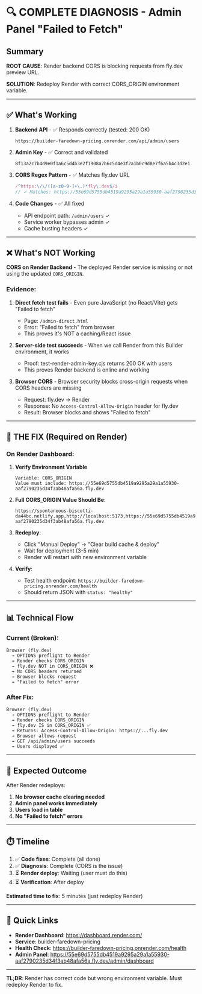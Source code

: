 # 🔍 COMPLETE DIAGNOSIS - Admin Panel "Failed to Fetch"

## Summary

**ROOT CAUSE**: Render backend CORS is blocking requests from fly.dev preview URL.

**SOLUTION**: Redeploy Render with correct CORS_ORIGIN environment variable.

---

## ✅ What's Working

1. **Backend API** - ✅ Responds correctly (tested: 200 OK)
   ```
   https://builder-faredown-pricing.onrender.com/api/admin/users
   ```

2. **Admin Key** - ✅ Correct and validated
   ```
   8f13a2c7b4d9e0f1a6c5d4b3e2f1908a7b6c5d4e3f2a1b0c9d8e7f6a5b4c3d2e1
   ```

3. **CORS Regex Pattern** - ✅ Matches fly.dev URL
   ```javascript
   /^https:\/\/([a-z0-9-]+\.)*fly\.dev$/i
   // ✓ Matches: https://55e69d5755db4519a9295a29a1a55930-aaf2790235d34f3ab48afa56a.fly.dev
   ```

4. **Code Changes** - ✅ All fixed
   - API endpoint path: `/admin/users` ✓
   - Service worker bypasses admin ✓
   - Cache busting headers ✓

---

## ❌ What's NOT Working

**CORS on Render Backend** - The deployed Render service is missing or not using the updated `CORS_ORIGIN`.

### Evidence:

1. **Direct fetch test fails** - Even pure JavaScript (no React/Vite) gets "Failed to fetch"
   - Page: `/admin-direct.html` 
   - Error: "Failed to fetch" from browser
   - This proves it's NOT a caching/React issue

2. **Server-side test succeeds** - When we call Render from this Builder environment, it works
   - Proof: test-render-admin-key.cjs returns 200 OK with users
   - This proves Render backend is online and working

3. **Browser CORS** - Browser security blocks cross-origin requests when CORS headers are missing
   - Request: fly.dev → Render
   - Response: No `Access-Control-Allow-Origin` header for fly.dev
   - Result: Browser blocks and shows "Failed to fetch"

---

## 🔧 THE FIX (Required on Render)

### On Render Dashboard:

1. **Verify Environment Variable**
   ```
   Variable: CORS_ORIGIN
   Value must include: https://55e69d5755db4519a9295a29a1a55930-aaf2790235d34f3ab48afa56a.fly.dev
   ```

2. **Full CORS_ORIGIN Value Should Be**:
   ```
   https://spontaneous-biscotti-da44bc.netlify.app,http://localhost:5173,https://55e69d5755db4519a9295a29a1a55930-aaf2790235d34f3ab48afa56a.fly.dev
   ```

3. **Redeploy**:
   - Click "Manual Deploy" → "Clear build cache & deploy"
   - Wait for deployment (3-5 min)
   - Render will restart with new environment variable

4. **Verify**:
   - Test health endpoint: `https://builder-faredown-pricing.onrender.com/health`
   - Should return JSON with `status: "healthy"`

---

## 📊 Technical Flow

### Current (Broken):
```
Browser (fly.dev)
  → OPTIONS preflight to Render
  → Render checks CORS_ORIGIN
  → fly.dev NOT in CORS_ORIGIN ❌
  → No CORS headers returned
  → Browser blocks request
  → "Failed to fetch" error
```

### After Fix:
```
Browser (fly.dev)
  → OPTIONS preflight to Render
  → Render checks CORS_ORIGIN
  → fly.dev IS in CORS_ORIGIN ✅
  → Returns: Access-Control-Allow-Origin: https://...fly.dev
  → Browser allows request
  → GET /api/admin/users succeeds
  → Users displayed ✅
```

---

## 🎯 Expected Outcome

After Render redeploys:

1. **No browser cache clearing needed**
2. **Admin panel works immediately**
3. **Users load in table**
4. **No "Failed to fetch" errors**

---

## ⏱️ Timeline

1. ✅ **Code fixes**: Complete (all done)
2. ✅ **Diagnosis**: Complete (CORS is the issue)
3. ⏳ **Render deploy**: Waiting (user must do this)
4. ⏳ **Verification**: After deploy

**Estimated time to fix**: 5 minutes (just redeploy Render)

---

## 🔗 Quick Links

- **Render Dashboard**: https://dashboard.render.com/
- **Service**: builder-faredown-pricing
- **Health Check**: https://builder-faredown-pricing.onrender.com/health
- **Admin Panel**: https://55e69d5755db4519a9295a29a1a55930-aaf2790235d34f3ab48afa56a.fly.dev/admin/dashboard

---

**TL;DR**: Render has correct code but wrong environment variable. Must redeploy Render to fix.
